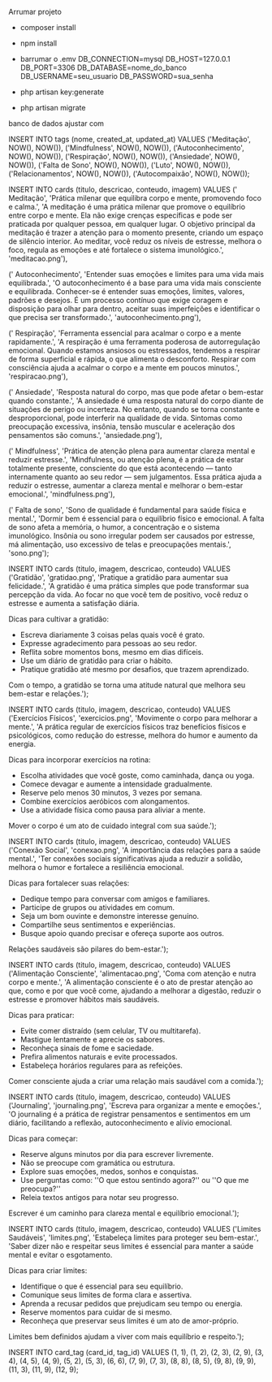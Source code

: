Arrumar projeto

- composer install
- npm install

- barrumar o .emv
DB_CONNECTION=mysql
DB_HOST=127.0.0.1
DB_PORT=3306
DB_DATABASE=nome_do_banco
DB_USERNAME=seu_usuario
DB_PASSWORD=sua_senha

- php artisan key:generate
- php artisan migrate

banco de dados ajustar com

INSERT INTO tags (nome, created_at, updated_at) VALUES
('Meditação', NOW(), NOW()),
('Mindfulness', NOW(), NOW()),
('Autoconhecimento', NOW(), NOW()),
('Respiração', NOW(), NOW()),
('Ansiedade', NOW(), NOW()),
('Falta de Sono', NOW(), NOW()),
('Luto', NOW(), NOW()),
('Relacionamentos', NOW(), NOW()),
('Autocompaixão', NOW(), NOW());

INSERT INTO cards (titulo, descricao, conteudo, imagem) VALUES
(' Meditação', 
 'Prática milenar que equilibra corpo e mente, promovendo foco e calma.',
 'A meditação é uma prática milenar que promove o equilíbrio entre corpo e mente. Ela não exige crenças específicas e pode ser praticada por qualquer pessoa, em qualquer lugar. O objetivo principal da meditação é trazer a atenção para o momento presente, criando um espaço de silêncio interior. Ao meditar, você reduz os níveis de estresse, melhora o foco, regula as emoções e até fortalece o sistema imunológico.',
 'meditacao.png'),

(' Autoconhecimento', 
 'Entender suas emoções e limites para uma vida mais equilibrada.',
 'O autoconhecimento é a base para uma vida mais consciente e equilibrada. Conhecer-se é entender suas emoções, limites, valores, padrões e desejos. É um processo contínuo que exige coragem e disposição para olhar para dentro, aceitar suas imperfeições e identificar o que precisa ser transformado.',
 'autoconhecimento.png'),

(' Respiração', 
 'Ferramenta essencial para acalmar o corpo e a mente rapidamente.',
 'A respiração é uma ferramenta poderosa de autorregulação emocional. Quando estamos ansiosos ou estressados, tendemos a respirar de forma superficial e rápida, o que alimenta o desconforto. Respirar com consciência ajuda a acalmar o corpo e a mente em poucos minutos.',
 'respiracao.png'),

(' Ansiedade', 
 'Resposta natural do corpo, mas que pode afetar o bem-estar quando constante.',
 'A ansiedade é uma resposta natural do corpo diante de situações de perigo ou incerteza. No entanto, quando se torna constante e desproporcional, pode interferir na qualidade de vida. Sintomas como preocupação excessiva, insônia, tensão muscular e aceleração dos pensamentos são comuns.',
 'ansiedade.png'),

(' Mindfulness', 
 'Prática de atenção plena para aumentar clareza mental e reduzir estresse.',
 'Mindfulness, ou atenção plena, é a prática de estar totalmente presente, consciente do que está acontecendo — tanto internamente quanto ao seu redor — sem julgamentos. Essa prática ajuda a reduzir o estresse, aumentar a clareza mental e melhorar o bem-estar emocional.',
 'mindfulness.png'),

(' Falta de sono', 
 'Sono de qualidade é fundamental para saúde física e mental.',
 'Dormir bem é essencial para o equilíbrio físico e emocional. A falta de sono afeta a memória, o humor, a concentração e o sistema imunológico. Insônia ou sono irregular podem ser causados por estresse, má alimentação, uso excessivo de telas e preocupações mentais.',
 'sono.png');


INSERT INTO cards (titulo, imagem, descricao, conteudo) VALUES
('Gratidão', 'gratidao.png', 'Pratique a gratidão para aumentar sua felicidade.', 
'A gratidão é uma prática simples que pode transformar sua percepção da vida. Ao focar no que você tem de positivo, você reduz o estresse e aumenta a satisfação diária.

Dicas para cultivar a gratidão:

- Escreva diariamente 3 coisas pelas quais você é grato.
- Expresse agradecimento para pessoas ao seu redor.
- Reflita sobre momentos bons, mesmo em dias difíceis.
- Use um diário de gratidão para criar o hábito.
- Pratique gratidão até mesmo por desafios, que trazem aprendizado.

Com o tempo, a gratidão se torna uma atitude natural que melhora seu bem-estar e relações.');

INSERT INTO cards (titulo, imagem, descricao, conteudo) VALUES
('Exercícios Físicos', 'exercicios.png', 'Movimente o corpo para melhorar a mente.', 
'A prática regular de exercícios físicos traz benefícios físicos e psicológicos, como redução do estresse, melhora do humor e aumento da energia.

Dicas para incorporar exercícios na rotina:

- Escolha atividades que você goste, como caminhada, dança ou yoga.
- Comece devagar e aumente a intensidade gradualmente.
- Reserve pelo menos 30 minutos, 3 vezes por semana.
- Combine exercícios aeróbicos com alongamentos.
- Use a atividade física como pausa para aliviar a mente.

Mover o corpo é um ato de cuidado integral com sua saúde.');

INSERT INTO cards (titulo, imagem, descricao, conteudo) VALUES
('Conexão Social', 'conexao.png', 'A importância das relações para a saúde mental.', 
'Ter conexões sociais significativas ajuda a reduzir a solidão, melhora o humor e fortalece a resiliência emocional.

Dicas para fortalecer suas relações:

- Dedique tempo para conversar com amigos e familiares.
- Participe de grupos ou atividades em comum.
- Seja um bom ouvinte e demonstre interesse genuíno.
- Compartilhe seus sentimentos e experiências.
- Busque apoio quando precisar e ofereça suporte aos outros.

Relações saudáveis são pilares do bem-estar.');

INSERT INTO cards (titulo, imagem, descricao, conteudo) VALUES
('Alimentação Consciente', 'alimentacao.png', 'Coma com atenção e nutra corpo e mente.', 
'A alimentação consciente é o ato de prestar atenção ao que, como e por que você come, ajudando a melhorar a digestão, reduzir o estresse e promover hábitos mais saudáveis.

Dicas para praticar:

- Evite comer distraído (sem celular, TV ou multitarefa).
- Mastigue lentamente e aprecie os sabores.
- Reconheça sinais de fome e saciedade.
- Prefira alimentos naturais e evite processados.
- Estabeleça horários regulares para as refeições.

Comer consciente ajuda a criar uma relação mais saudável com a comida.');

INSERT INTO cards (titulo, imagem, descricao, conteudo) VALUES
('Journaling', 'journaling.png', 'Escreva para organizar a mente e emoções.', 
'O journaling é a prática de registrar pensamentos e sentimentos em um diário, facilitando a reflexão, autoconhecimento e alívio emocional.

Dicas para começar:

- Reserve alguns minutos por dia para escrever livremente.
- Não se preocupe com gramática ou estrutura.
- Explore suas emoções, medos, sonhos e conquistas.
- Use perguntas como: ''O que estou sentindo agora?'' ou ''O que me preocupa?''
- Releia textos antigos para notar seu progresso.

Escrever é um caminho para clareza mental e equilíbrio emocional.');

INSERT INTO cards (titulo, imagem, descricao, conteudo) VALUES
('Limites Saudáveis', 'limites.png', 'Estabeleça limites para proteger seu bem-estar.', 
'Saber dizer não e respeitar seus limites é essencial para manter a saúde mental e evitar o esgotamento.

Dicas para criar limites:

- Identifique o que é essencial para seu equilíbrio.
- Comunique seus limites de forma clara e assertiva.
- Aprenda a recusar pedidos que prejudicam seu tempo ou energia.
- Reserve momentos para cuidar de si mesmo.
- Reconheça que preservar seus limites é um ato de amor-próprio.

Limites bem definidos ajudam a viver com mais equilíbrio e respeito.');

INSERT INTO card_tag (card_id, tag_id) VALUES
  (1, 1),
  (1, 2),
  (2, 3),
  (2, 9),
  (3, 4),
  (4, 5),
  (4, 9),
  (5, 2),
  (5, 3),
  (6, 6),
  (7, 9),
  (7, 3),
  (8, 8),
  (8, 5),
  (9, 8),
  (9, 9),
  (11, 3),
  (11, 9),
  (12, 9);
